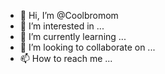 - 👋 Hi, I’m @Coolbromom
- 👀 I’m interested in ...
- 🌱 I’m currently learning ...
- 💞️ I’m looking to collaborate on ...
- 📫 How to reach me ...

<!---
Coolbromom/Coolbromom is a ✨ special ✨ repository because its `README.md` (this file) appears on your GitHub profile.
You can click the Preview link to take a look at your changes.
--->
